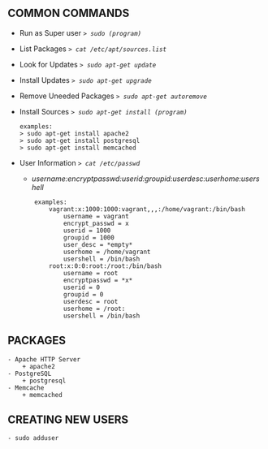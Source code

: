 ## COMMON COMMANDS
* Run as Super user _`> sudo (program)`_ <br/>

* List Packages _`> cat /etc/apt/sources.list`_ <br/>

* Look for Updates _`> sudo apt-get update`_ <br/>

* Install Updates _`> sudo apt-get upgrade`_ <br/>

* Remove Uneeded Packages _`> sudo apt-get autoremove`_ <br/>

* Install Sources _`> sudo apt-get install (program)`_
	```	
	examples: 
	> sudo apt-get install apache2
	> sudo apt-get install postgresql
	> sudo apt-get install memcached
	```
* User Information _`> cat /etc/passwd`_
	- _username:encryptpasswd:userid:groupid:userdesc:userhome:usershell_
	```	
		examples: 
			vagrant:x:1000:1000:vagrant,,,:/home/vagrant:/bin/bash		
				username = vagrant
				encrypt_passwd = x
				userid = 1000
				groupid = 1000
				user_desc = *empty*
				userhome = /home/vagrant
				usershell = /bin/bash
			root:x:0:0:root:/root:/bin/bash
				username = root
				encryptpasswd = *x*
				userid = 0
				groupid = 0
				userdesc = root
				userhome = /root:
				usershell = /bin/bash
	```
## PACKAGES
	- Apache HTTP Server
		+ apache2
	- PostgreSQL
		+ postgresql
	- Memcache
		+ memcached
## CREATING NEW USERS
	- sudo adduser

